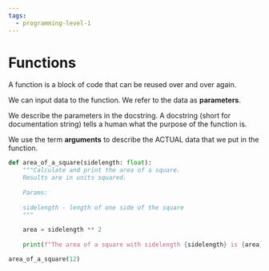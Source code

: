 ```yaml
---
tags:
  - programming-level-1
---
```


# Functions

A function is a block of code that can be reused over and over again.

We can input data to the function. We refer to the data as **parameters**.

We describe the parameters in the docstring. A docstring (short for documentation string) tells a human what the purpose of the function is.

We use the term **arguments** to describe the ACTUAL data that we put in the function.

```python
def area_of_a_square(sidelength: float):
	"""Calculate and print the area of a square.
	Results are in units squared.
	
	Params:
	
	sidelength - length of one side of the square
	"""
	
	area = sidelength ** 2
	
	print(f"The area of a square with sidelength {sidelength} is {area} square units.")

area_of_a_square(12)
```